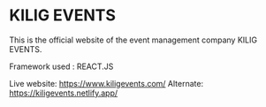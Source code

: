 # KILIG EVENTS
This is the official website of the event management company KILIG EVENTS.

Framework used : REACT.JS

Live website: https://www.kiligevents.com/
Alternate: https://kiligevents.netlify.app/
